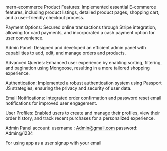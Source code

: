 mern-ecommerce
Product Features: Implemented essential E-commerce features, including product listings, detailed product pages, shopping cart, and a user-friendly checkout process.

Payment Options: Secured online transactions through Stripe integration, allowing for card payments, and incorporated a cash payment option for user convenience.

Admin Panel: Designed and developed an efficient admin panel with capabilities to add, edit, and manage orders and products.

Advanced Queries: Enhanced user experience by enabling sorting, filtering, and pagination using Mongoose, resulting in a more tailored shopping experience.

Authentication: Implemented a robust authentication system using Passport JS strategies, ensuring the privacy and security of user data.

Email Notifications: Integrated order confirmation and password reset email notifications for improved user engagement.

User Profiles: Enabled users to create and manage their profiles, view their order history, and track recent purchases for a personalized experience.

Admin Panel account: username : Admin@gmail.com password: Admin@1234

For using app as a user signup with your email
